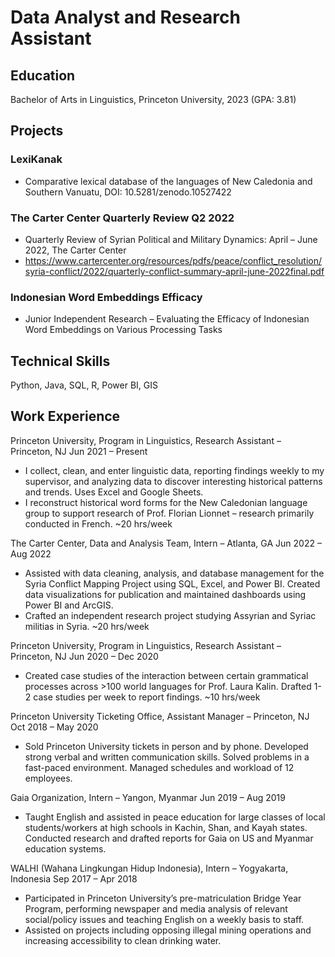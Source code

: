 # Data Analyst and Research Assistant

## Education
Bachelor of Arts in Linguistics, Princeton University, 2023
(GPA: 3.81)

## Projects
### LexiKanak
- Comparative lexical database of the languages of New Caledonia and Southern Vanuatu, DOI: 10.5281/zenodo.10527422

### The Carter Center Quarterly Review Q2 2022
- Quarterly Review of Syrian Political and Military Dynamics: April – June 2022, The Carter Center
- <https://www.cartercenter.org/resources/pdfs/peace/conflict_resolution/syria-conflict/2022/quarterly-conflict-summary-april-june-2022final.pdf>

### Indonesian Word Embeddings Efficacy
- Junior Independent Research – Evaluating the Efficacy of Indonesian Word Embeddings on Various Processing Tasks

## Technical Skills
Python, Java, SQL, R, Power BI, GIS

## Work Experience
Princeton University, Program in Linguistics, Research Assistant – Princeton, NJ	Jun 2021 – Present
- I collect, clean, and enter linguistic data, reporting findings weekly to my supervisor, and analyzing data to discover interesting historical patterns and trends. Uses Excel and Google Sheets.
- I reconstruct historical word forms for the New Caledonian language group to support research of Prof. Florian Lionnet – research primarily conducted in French. ~20 hrs/week

The Carter Center, Data and Analysis Team, Intern – Atlanta, GA	Jun 2022 – Aug 2022
- Assisted with data cleaning, analysis, and database management for the Syria Conflict Mapping Project using SQL, Excel, and Power BI. Created data visualizations for publication and maintained dashboards using Power BI and ArcGIS.
- Crafted an independent research project studying Assyrian and Syriac militias in Syria. ~20 hrs/week

Princeton University, Program in Linguistics, Research Assistant – Princeton, NJ	Jun 2020 – Dec 2020
- Created case studies of the interaction between certain grammatical processes across >100 world languages for Prof. Laura Kalin. Drafted 1-2 case studies per week to report findings. ~10 hrs/week

Princeton University Ticketing Office, Assistant Manager – Princeton, NJ	Oct 2018 – May 2020
- Sold Princeton University tickets in person and by phone. Developed strong verbal and written communication skills. Solved problems in a fast-paced environment. Managed schedules and workload of 12 employees. 

Gaia Organization, Intern – Yangon, Myanmar	Jun 2019 – Aug 2019
- Taught English and assisted in peace education for large classes of local students/workers at high schools in Kachin, Shan, and Kayah states. Conducted research and drafted reports for Gaia on US and Myanmar education systems. 

WALHI (Wahana Lingkungan Hidup Indonesia), Intern – Yogyakarta, Indonesia	Sep 2017 – Apr 2018
- Participated in Princeton University’s pre-matriculation Bridge Year Program, performing newspaper and media analysis of relevant social/policy issues and teaching English on a weekly basis to staff.
- Assisted on projects including opposing illegal mining operations and increasing accessibility to clean drinking water. 
